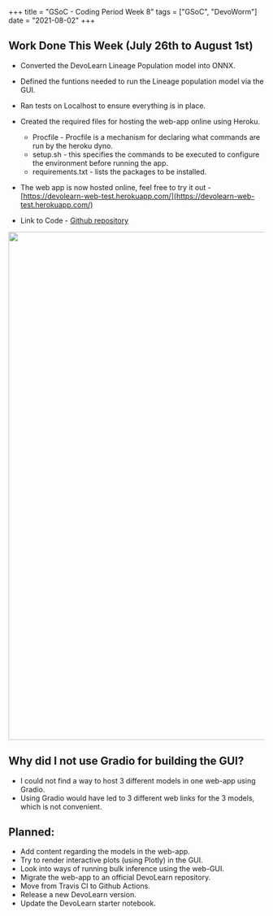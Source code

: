 +++
title =  "GSoC - Coding Period Week 8"
tags = ["GSoC", "DevoWorm"]
date = "2021-08-02"
+++

## Work Done This Week (July 26th to August 1st)

* Converted the DevoLearn Lineage Population model into ONNX. 
* Defined the funtions needed to run the Lineage population model via the GUI.
* Ran tests on Localhost to ensure everything is in place.
* Created the required files for hosting the web-app online using Heroku.
    * Procfile - Procfile is a mechanism for declaring what commands are run by the heroku dyno.
    * setup.sh - this specifies the commands to be executed to configure the environment before running the app.
    * requirements.txt - lists the packages to be installed.

* The web app is now hosted online, feel free to try it out - [https://devolearn-web-test.herokuapp.com/](https://devolearn-web-test.herokuapp.com/)

* Link to Code - [Github repository](https://github.com/Mainakdeb/devolearn-web-test)

<img src="../images/gsoc-coding-period-week-8/devolearn_web_collage.png" alt="" width="1000" height="">

## Why did I not use Gradio for building the GUI?
* I could not find a way to host 3 different models in one web-app using Gradio. 
* Using Gradio would have led to 3 different web links for the 3 models, which is not convenient.

## Planned:
* Add content regarding the models in the web-app. 
* Try to render interactive plots (using Plotly) in the GUI. 
* Look into ways of running bulk inference using the web-GUI.
* Migrate the web-app to an official DevoLearn repository.
* Move from Travis CI to Github Actions.
* Release a new DevoLearn version.
* Update the DevoLearn starter notebook.
